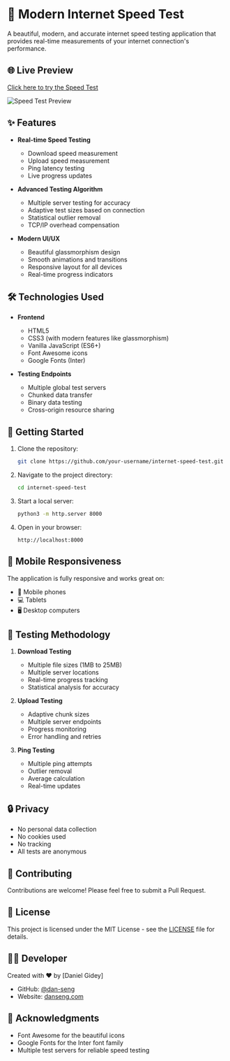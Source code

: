 # 🚀 Modern Internet Speed Test

A beautiful, modern, and accurate internet speed testing application that provides real-time measurements of your internet connection's performance.

## 🌐 Live Preview

[Click here to try the Speed Test](https://dan-seng.github.io/InternetSpeedTest/)

![Speed Test Preview](https://raw.githubusercontent.com/dan-seng/InternetSpeedTest/main/preview.png)

## ✨ Features

- **Real-time Speed Testing**
  - Download speed measurement
  - Upload speed measurement
  - Ping latency testing
  - Live progress updates

- **Advanced Testing Algorithm**
  - Multiple server testing for accuracy
  - Adaptive test sizes based on connection
  - Statistical outlier removal
  - TCP/IP overhead compensation

- **Modern UI/UX**
  - Beautiful glassmorphism design
  - Smooth animations and transitions
  - Responsive layout for all devices
  - Real-time progress indicators

## 🛠️ Technologies Used

- **Frontend**
  - HTML5
  - CSS3 (with modern features like glassmorphism)
  - Vanilla JavaScript (ES6+)
  - Font Awesome icons
  - Google Fonts (Inter)

- **Testing Endpoints**
  - Multiple global test servers
  - Chunked data transfer
  - Binary data testing
  - Cross-origin resource sharing

## 🚀 Getting Started

1. Clone the repository:
   ```bash
   git clone https://github.com/your-username/internet-speed-test.git
   ```

2. Navigate to the project directory:
   ```bash
   cd internet-speed-test
   ```

3. Start a local server:
   ```bash
   python3 -m http.server 8000
   ```

4. Open in your browser:
   ```
   http://localhost:8000
   ```

## 📱 Mobile Responsiveness

The application is fully responsive and works great on:
- 📱 Mobile phones
- 💻 Tablets
- 🖥️ Desktop computers

## 🧪 Testing Methodology

1. **Download Testing**
   - Multiple file sizes (1MB to 25MB)
   - Multiple server locations
   - Real-time progress tracking
   - Statistical analysis for accuracy

2. **Upload Testing**
   - Adaptive chunk sizes
   - Multiple server endpoints
   - Progress monitoring
   - Error handling and retries

3. **Ping Testing**
   - Multiple ping attempts
   - Outlier removal
   - Average calculation
   - Real-time updates

## 🔒 Privacy

- No personal data collection
- No cookies used
- No tracking
- All tests are anonymous

## 🤝 Contributing

Contributions are welcome! Please feel free to submit a Pull Request.

## 📄 License

This project is licensed under the MIT License - see the [LICENSE](LICENSE) file for details.

## 👨‍💻 Developer

Created with ❤️ by [Daniel Gidey]
- GitHub: [@dan-seng](https://github.com/dan-seng)
- Website: [danseng.com](https://dan-seng.github.io/Portfolio)

## 🙏 Acknowledgments

- Font Awesome for the beautiful icons
- Google Fonts for the Inter font family
- Multiple test servers for reliable speed testing
